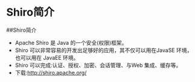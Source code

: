 # Shiro简介

##Shiro简介

- Apache Shiro 是 Java 的一个安全(权限)框架。
- Shiro 可以非常容易的开发出足够好的应用，其不仅可以用在JavaSE 环境，也可以用在 JavaEE 环境。
- Shiro 可以完成:认证、授权、加密、会话管理、与Web 集成、缓存等。
- 下载:http://shiro.apache.org/

